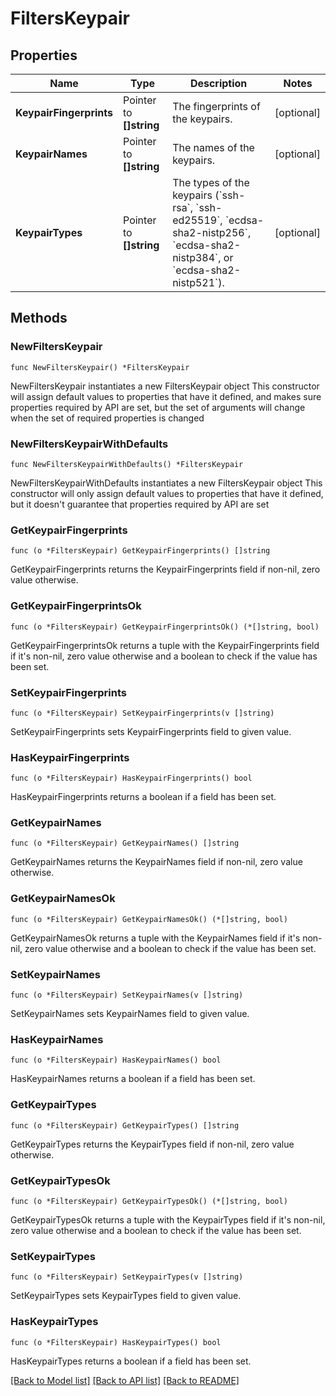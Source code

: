 # FiltersKeypair

## Properties

Name | Type | Description | Notes
------------ | ------------- | ------------- | -------------
**KeypairFingerprints** | Pointer to **[]string** | The fingerprints of the keypairs. | [optional] 
**KeypairNames** | Pointer to **[]string** | The names of the keypairs. | [optional] 
**KeypairTypes** | Pointer to **[]string** | The types of the keypairs (&#x60;ssh-rsa&#x60;, &#x60;ssh-ed25519&#x60;, &#x60;ecdsa-sha2-nistp256&#x60;, &#x60;ecdsa-sha2-nistp384&#x60;, or &#x60;ecdsa-sha2-nistp521&#x60;). | [optional] 

## Methods

### NewFiltersKeypair

`func NewFiltersKeypair() *FiltersKeypair`

NewFiltersKeypair instantiates a new FiltersKeypair object
This constructor will assign default values to properties that have it defined,
and makes sure properties required by API are set, but the set of arguments
will change when the set of required properties is changed

### NewFiltersKeypairWithDefaults

`func NewFiltersKeypairWithDefaults() *FiltersKeypair`

NewFiltersKeypairWithDefaults instantiates a new FiltersKeypair object
This constructor will only assign default values to properties that have it defined,
but it doesn't guarantee that properties required by API are set

### GetKeypairFingerprints

`func (o *FiltersKeypair) GetKeypairFingerprints() []string`

GetKeypairFingerprints returns the KeypairFingerprints field if non-nil, zero value otherwise.

### GetKeypairFingerprintsOk

`func (o *FiltersKeypair) GetKeypairFingerprintsOk() (*[]string, bool)`

GetKeypairFingerprintsOk returns a tuple with the KeypairFingerprints field if it's non-nil, zero value otherwise
and a boolean to check if the value has been set.

### SetKeypairFingerprints

`func (o *FiltersKeypair) SetKeypairFingerprints(v []string)`

SetKeypairFingerprints sets KeypairFingerprints field to given value.

### HasKeypairFingerprints

`func (o *FiltersKeypair) HasKeypairFingerprints() bool`

HasKeypairFingerprints returns a boolean if a field has been set.

### GetKeypairNames

`func (o *FiltersKeypair) GetKeypairNames() []string`

GetKeypairNames returns the KeypairNames field if non-nil, zero value otherwise.

### GetKeypairNamesOk

`func (o *FiltersKeypair) GetKeypairNamesOk() (*[]string, bool)`

GetKeypairNamesOk returns a tuple with the KeypairNames field if it's non-nil, zero value otherwise
and a boolean to check if the value has been set.

### SetKeypairNames

`func (o *FiltersKeypair) SetKeypairNames(v []string)`

SetKeypairNames sets KeypairNames field to given value.

### HasKeypairNames

`func (o *FiltersKeypair) HasKeypairNames() bool`

HasKeypairNames returns a boolean if a field has been set.

### GetKeypairTypes

`func (o *FiltersKeypair) GetKeypairTypes() []string`

GetKeypairTypes returns the KeypairTypes field if non-nil, zero value otherwise.

### GetKeypairTypesOk

`func (o *FiltersKeypair) GetKeypairTypesOk() (*[]string, bool)`

GetKeypairTypesOk returns a tuple with the KeypairTypes field if it's non-nil, zero value otherwise
and a boolean to check if the value has been set.

### SetKeypairTypes

`func (o *FiltersKeypair) SetKeypairTypes(v []string)`

SetKeypairTypes sets KeypairTypes field to given value.

### HasKeypairTypes

`func (o *FiltersKeypair) HasKeypairTypes() bool`

HasKeypairTypes returns a boolean if a field has been set.


[[Back to Model list]](../README.md#documentation-for-models) [[Back to API list]](../README.md#documentation-for-api-endpoints) [[Back to README]](../README.md)



